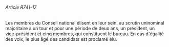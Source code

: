 ###### Article R741-17

Les membres du Conseil national élisent en leur sein, au scrutin uninominal majoritaire à un tour et pour une période de deux ans, un président, un vice-président et cinq membres, qui constituent le bureau. En cas d'égalité des voix, le plus âgé des candidats est proclamé élu.

